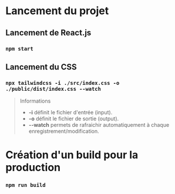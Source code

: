 # Lancement du projet

## Lancement de React.js
### `npm start`

## Lancement du CSS 

### `npx tailwindcss -i ./src/index.css -o ./public/dist/index.css --watch`

> Informations
>
> - **-i** définit le fichier d'entrée (input).
> - **-o** définit le fichier de sortie (output).
> - **--watch** permets de rafraichir automatiquement à chaque enregistrement/modification.

# Création d'un build pour la production

### `npm run build`

